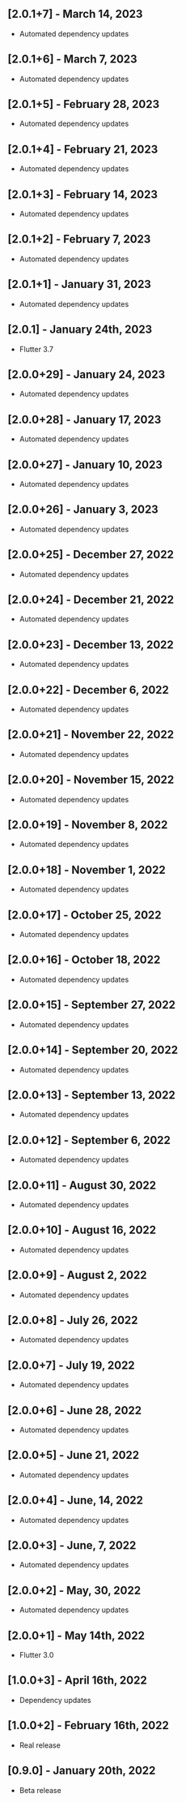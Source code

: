 ## [2.0.1+7] - March 14, 2023

* Automated dependency updates


## [2.0.1+6] - March 7, 2023

* Automated dependency updates


## [2.0.1+5] - February 28, 2023

* Automated dependency updates


## [2.0.1+4] - February 21, 2023

* Automated dependency updates


## [2.0.1+3] - February 14, 2023

* Automated dependency updates


## [2.0.1+2] - February 7, 2023

* Automated dependency updates


## [2.0.1+1] - January 31, 2023

* Automated dependency updates


## [2.0.1] - January 24th, 2023

* Flutter 3.7


## [2.0.0+29] - January 24, 2023

* Automated dependency updates


## [2.0.0+28] - January 17, 2023

* Automated dependency updates


## [2.0.0+27] - January 10, 2023

* Automated dependency updates


## [2.0.0+26] - January 3, 2023

* Automated dependency updates


## [2.0.0+25] - December 27, 2022

* Automated dependency updates


## [2.0.0+24] - December 21, 2022

* Automated dependency updates


## [2.0.0+23] - December 13, 2022

* Automated dependency updates


## [2.0.0+22] - December 6, 2022

* Automated dependency updates


## [2.0.0+21] - November 22, 2022

* Automated dependency updates


## [2.0.0+20] - November 15, 2022

* Automated dependency updates


## [2.0.0+19] - November 8, 2022

* Automated dependency updates


## [2.0.0+18] - November 1, 2022

* Automated dependency updates


## [2.0.0+17] - October 25, 2022

* Automated dependency updates


## [2.0.0+16] - October 18, 2022

* Automated dependency updates


## [2.0.0+15] - September 27, 2022

* Automated dependency updates


## [2.0.0+14] - September 20, 2022

* Automated dependency updates


## [2.0.0+13] - September 13, 2022

* Automated dependency updates


## [2.0.0+12] - September 6, 2022

* Automated dependency updates


## [2.0.0+11] - August 30, 2022

* Automated dependency updates


## [2.0.0+10] - August 16, 2022

* Automated dependency updates


## [2.0.0+9] - August 2, 2022

* Automated dependency updates


## [2.0.0+8] - July 26, 2022

* Automated dependency updates


## [2.0.0+7] - July 19, 2022

* Automated dependency updates


## [2.0.0+6] - June 28, 2022

* Automated dependency updates


## [2.0.0+5] - June 21, 2022

* Automated dependency updates


## [2.0.0+4] - June, 14, 2022

* Automated dependency updates


## [2.0.0+3] - June, 7, 2022

* Automated dependency updates


## [2.0.0+2] - May, 30, 2022

* Automated dependency updates


## [2.0.0+1] - May 14th, 2022

* Flutter 3.0


## [1.0.0+3] - April 16th, 2022

* Dependency updates


## [1.0.0+2] - February 16th, 2022

* Real release


## [0.9.0] - January 20th, 2022

* Beta release



































